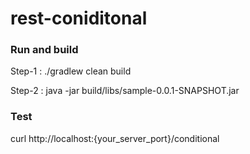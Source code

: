 # rest-coniditonal

### Run and build
Step-1 : 
./gradlew clean build

Step-2 :
java -jar build/libs/sample-0.0.1-SNAPSHOT.jar

### Test
curl http://localhost:{your_server_port}/conditional
